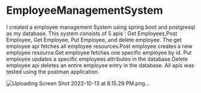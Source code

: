 # EmployeeManagementSystem
I created a employee management System using spring boot and postgresql as my database.
This system consists of 5 apis : Get Employees,Post Employee, Get Employee, Put Employee, and delete employee.
The get employee api fetches all employee resources.Post employee creates a new employee resource.Get employee fetches one specific employee by id.
Put employee updates a specific employees attributes in the database.Delete employee api deletes an entire employee entry in the database. 
All apis was tested using the postman application.


![Uploading Screen Shot 2022-10-13 at 8.15.29 PM.png…]()
